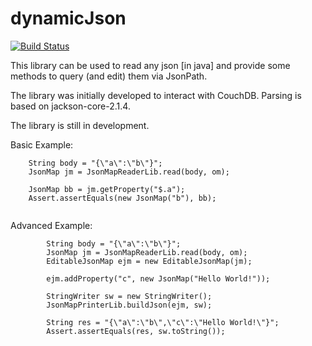 # dynamicJson

[![Build Status](https://api.travis-ci.org/adlerHTE/dynamicJson.png)](https://api.travis-ci.org/adlerHTE/dynamicJson)

This library can be used to read any json [in java] and provide some methods to query (and edit) them via JsonPath.

The library was initially developed to interact with CouchDB. Parsing is based on jackson-core-2.1.4.

The library is still in development.

Basic Example:
```
  	String body = "{\"a\":\"b\"}";
  	JsonMap jm = JsonMapReaderLib.read(body, om);

  	JsonMap bb = jm.getProperty("$.a");
  	Assert.assertEquals(new JsonMap("b"), bb);
		
```


Advanced Example:
```
		String body = "{\"a\":\"b\"}";
		JsonMap jm = JsonMapReaderLib.read(body, om);
		EditableJsonMap ejm = new EditableJsonMap(jm);
		
		ejm.addProperty("c", new JsonMap("Hello World!"));
		
		StringWriter sw = new StringWriter();
		JsonMapPrinterLib.buildJson(ejm, sw);
		
		String res = "{\"a\":\"b\",\"c\":\"Hello World!\"}";
		Assert.assertEquals(res, sw.toString());
```
